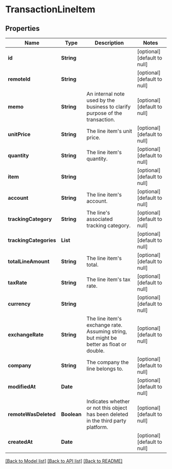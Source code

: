 # TransactionLineItem
## Properties

| Name | Type | Description | Notes |
|------------ | ------------- | ------------- | -------------|
| **id** | **String** |  | [optional] [default to null] |
| **remoteId** | **String** |  | [optional] [default to null] |
| **memo** | **String** | An internal note used by the business to clarify purpose of the transaction. | [optional] [default to null] |
| **unitPrice** | **String** | The line item&#39;s unit price. | [optional] [default to null] |
| **quantity** | **String** | The line item&#39;s quantity. | [optional] [default to null] |
| **item** | **String** |  | [optional] [default to null] |
| **account** | **String** | The line item&#39;s account. | [optional] [default to null] |
| **trackingCategory** | **String** | The line&#39;s associated tracking category. | [optional] [default to null] |
| **trackingCategories** | **List** |  | [optional] [default to null] |
| **totalLineAmount** | **String** | The line item&#39;s total. | [optional] [default to null] |
| **taxRate** | **String** | The line item&#39;s tax rate. | [optional] [default to null] |
| **currency** | **String** |  | [optional] [default to null] |
| **exchangeRate** | **String** | The line item&#39;s exchange rate.  Assuming string, but might be better as float or double. | [optional] [default to null] |
| **company** | **String** | The company the line belongs to. | [optional] [default to null] |
| **modifiedAt** | **Date** |  | [optional] [default to null] |
| **remoteWasDeleted** | **Boolean** | Indicates whether or not this object has been deleted in the third party platform. | [optional] [default to null] |
| **createdAt** | **Date** |  | [optional] [default to null] |

[[Back to Model list]](../README.md#documentation-for-models) [[Back to API list]](../README.md#documentation-for-api-endpoints) [[Back to README]](../README.md)

